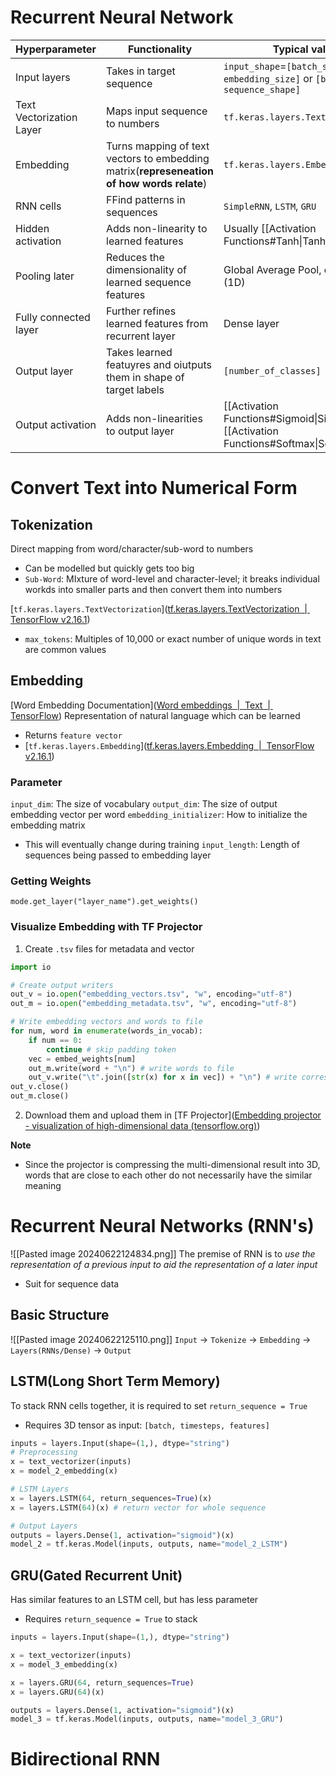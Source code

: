 # Recurrent Neural Network

| Hyperparameter           | Functionality                                                                             | Typical values                                                                         |
| ------------------------ | ----------------------------------------------------------------------------------------- | -------------------------------------------------------------------------------------- |
| Input layers             | Takes in target sequence                                                                  | `input_shape`=`[batch_size, embedding_size]` or `[batch_size, sequence_shape]`         |
| Text Vectorization Layer | Maps input sequence to numbers                                                            | `tf.keras.layers.TextVectorization`                                                    |
| Embedding                | Turns mapping of text vectors to embedding matrix(**represeneation of how words relate**) | `tf.keras.layers.Embedding`                                                            |
| RNN cells                | FFind patterns in sequences                                                               | `SimpleRNN`, `LSTM`, `GRU`                                                             |
| Hidden activation        | Adds non-linearity to learned features                                                    | Usually [[Activation Functions#Tanh\|Tanh]]                                            |
| Pooling later            | Reduces the dimensionality of learned sequence features                                   | Global Average Pool, or Max Pool (1D)                                                  |
| Fully connected layer    | Further refines learned features from recurrent layer                                     | Dense layer                                                                            |
| Output layer             | Takes learned featuyres and oiutputs them in shape of target labels                       | `[number_of_classes]`                                                                  |
| Output activation        | Adds non-linearities to output layer                                                      | [[Activation Functions#Sigmoid\|Sigmoid]] or [[Activation Functions#Softmax\|Softmax]] |

# Convert Text into Numerical Form

## Tokenization
Direct mapping from word/character/sub-word to numbers
- Can be modelled but quickly gets too big
- `Sub-Word`: MIxture of word-level and character-level; it breaks individual workds into smaller parts and then convert them into numbers

[`tf.keras.layers.TextVectorization`]([tf.keras.layers.TextVectorization  |  TensorFlow v2.16.1](https://www.tensorflow.org/api_docs/python/tf/keras/layers/TextVectorization))
- `max_tokens`: Multiples of 10,000 or exact number of unique words in text are common values

## Embedding
[Word Embedding Documentation]([Word embeddings  |  Text  |  TensorFlow](https://www.tensorflow.org/text/guide/word_embeddings))
Representation of natural language which can be learned
- Returns `feature vector`
- [`tf.keras.layers.Embedding`]([tf.keras.layers.Embedding  |  TensorFlow v2.16.1](https://www.tensorflow.org/api_docs/python/tf/keras/layers/Embedding))

### Parameter
`input_dim`: The size of vocabulary
`output_dim`: The size of output embedding vector per word
`embedding_initializer`: How to initialize the embedding matrix
- This will eventually change during training
`input_length`: Length of sequences being passed to embedding layer

### Getting Weights
`mode.get_layer("layer_name").get_weights()`

### Visualize Embedding with TF Projector
1. Create `.tsv` files for metadata and vector
```python
import io

# Create output writers
out_v = io.open("embedding_vectors.tsv", "w", encoding="utf-8")
out_m = io.open("embedding_metadata.tsv", "w", encoding="utf-8")

# Write embedding vectors and words to file
for num, word in enumerate(words_in_vocab):
	if num == 0: 
		continue # skip padding token
	vec = embed_weights[num]
	out_m.write(word + "\n") # write words to file
	out_v.write("\t".join([str(x) for x in vec]) + "\n") # write corresponding word vector to file
out_v.close()
out_m.close()
```
2. Download them and upload them in [TF Projector]([Embedding projector - visualization of high-dimensional data (tensorflow.org)](https://projector.tensorflow.org/))

**Note**
- Since the projector is compressing the multi-dimensional result into 3D, words that are close to each other do not necessarily have the similar meaning

# Recurrent Neural Networks (RNN's)
![[Pasted image 20240622124834.png]]
The premise of RNN is to *use the representation of a previous input to aid the representation of a later input*
- Suit for sequence data
## Basic Structure
![[Pasted image 20240622125110.png]]
`Input` -> `Tokenize` -> `Embedding` -> `Layers(RNNs/Dense)` -> `Output`

## LSTM(Long Short Term Memory)
To stack RNN cells together, it is required to set `return_sequence = True`
- Requires 3D tensor as input: `[batch, timesteps, features]`
```python
inputs = layers.Input(shape=(1,), dtype="string")
# Preprocessing
x = text_vectorizer(inputs)
x = model_2_embedding(x)

# LSTM Layers
x = layers.LSTM(64, return_sequences=True)(x)
x = layers.LSTM(64)(x) # return vector for whole sequence

# Output Layers
outputs = layers.Dense(1, activation="sigmoid")(x)
model_2 = tf.keras.Model(inputs, outputs, name="model_2_LSTM")
```

## GRU(Gated Recurrent Unit)
Has similar features to an LSTM cell, but has less parameter
- Requires `return_sequence = True` to stack
```python
inputs = layers.Input(shape=(1,), dtype="string")

x = text_vectorizer(inputs)
x = model_3_embedding(x)

x = layers.GRU(64, return_sequences=True)
x = layers.GRU(64)(x) 

outputs = layers.Dense(1, activation="sigmoid")(x)
model_3 = tf.keras.Model(inputs, outputs, name="model_3_GRU")
```

# Bidirectional RNN
